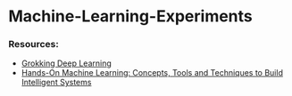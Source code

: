 # Machine-Learning-Experiments

### Resources:
- <a href="https://www.manning.com/books/grokking-deep-learning">Grokking Deep Learning</a>
- <a href="https://www.oreilly.com/library/view/hands-on-machine-learning/9781492032632/">Hands-On Machine Learning: Concepts, Tools and Techniques to Build Intelligent Systems</a>
